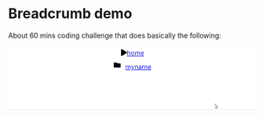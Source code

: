 # Breadcrumb demo

About 60 mins coding challenge that does basically the following:

![](demo.gif)

